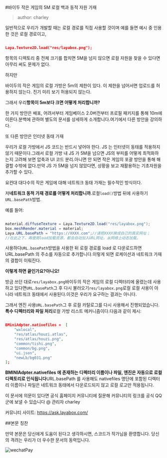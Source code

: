 #바이두 작은 게임의 5M 로컬 백과 동적 자원 가재

> author: charley

일반적으로 우리가 개발할 때는 로컬 경로를 직접 사용할 것이며 예를 들면 예시 중 인용한 것은 로컬 경로이고,


```json

Laya.Texture2D.load("res/layabox.png");
```


항목의 디렉토리 중 전체 크기를 합치면 5M을 넘지 않으면 로컬 자원을 찾을 수 있다면 아무리 써도 문제가 없다.

하지만

바이두의 작은 게임의 로컬 가방은 5m의 제한이 있다. 이 제한을 넘어서면 업로드를 허용하지 않는다. 진기 미리 보기 허용되지 않는다.

그래서 우리**항목이 5m보다 크면 어떻게 처리합니까?**

한 가지 방안은 배포, 어려서부터 게임베이스 2.0버전부터 프로필 패키지를 통해 10m에 이른다.분백에 관하여 별도의 문서를 상세하게 소개합니다.여기에서 다른 방안을 강의하다.

또 다른 방안은 인터넷 동태 가재

우리가 로컬 가방에서 JS 코드는 반드시 넣어야 한다. JS 는 인터넷이 동태를 적용하지 않기 때문이다.그래서 로컬 가방 내 JS 가 5M을 넘으면 JS의 부피를 어떻게 최적화하는지 고려해 보면 압축과 UI 코드 분리.아니면 안 되면 작은 게임의 포괄 방안을 통해 해결할 수밖에 없다.만약 JS 가 5M을 넘지 않았다면, 상황을 보고 재활용하는 기초자원을 추가할 수 있다.

요컨대 대다수의 작은 게임에 대해 네트워크 동태 가재는 필수적인 방식이다.

저**네트워크 동적 가재 경로를 어떻게 처리합니까**.로컬`load()`방법 뒤에 사용하기`URL.basePath`방법.

예를 들어:


```java

material.diffuseTexture = Laya.Texture2D.load("res/layabox.png");
box.meshRender.material = material;
Laya.URL.basePath = "https://XXXX.com";//请把XXXX换成自己的真实网址；
//在此之下，再使用load加载资源，都会自动加入URL网址。从网络上动态加载。
```


사용하다`URL.basePath`방법을 사용한 뒤 로컬 경로를 load 로 다운로드하면 URL.basePath 의 주소를 자동으로 추가합니다.이렇게 되면 로케이션과 네트워크 가재의 결합이 이뤄진다.

**이렇게 하면 끝인가요?아니오!**

방금 쓰던 대로`res/layabox.png`바이두의 작은 게임의 로컬 디렉터리에 올렸는데 사용하고 있다면`URL.basePath`그 후 다시 불러오기`res/layabox.png`로컬 로컬 사용이 아니라 네트워크 동태에서 사용된다.이것은 우리가 요구하는 결과는 아니다.

그래서 엔진 사용`URL.basePath`그 후 로컬 카탈로그를 다시 사용해서 진행되었습니다.**특수 디렉터리와 파일 처리**로컬 가방 리스트 메커니즘이다.다음과 같이 제시:


```json

BMiniAdpter.nativefiles =  [
    "wxlocal",
    "res/atlas/houzi.atlas",
    "res/atlas/houzi.png",
    "common/tishi.png",
    "common/bg.png",
    "ui.json",
    "newLb/bg031.png"
];
```


**BMINIAdpter.nativefiles 에 존재하는 디렉터리 이름이나 파일, 엔진은 자동으로 로컬 디렉토리로 인식됩니다**URL.basePath 를 사용해도 nativefiles 명단에 포함된 디렉터리 이름이나 파일은 네트워크 동태에서 다운로드되지 않고 로컬 로고만 적용됩니다.



이 문서에 의문이 있다면 공식 홈페이지 커뮤니티에 질문해 커뮤니티의 링크를 공식 QQ 군에 보낼 수 있습니다 @ 관리자 charley

커뮤니티 사이트: https://ask.layabox.com/



##본문 칭찬

만약 본문은 당신에게 도움이 된다고 생각하시면, 스코드가 작가님을 환영합니다. 당신의 격려는 우리가 더 우수한 문서의 동력입니다.

![wechatPay](../../../wechatPay.jpg)
